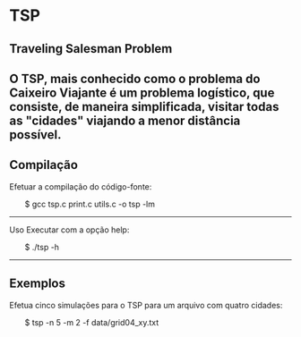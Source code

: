 TSP
===

Traveling Salesman Problem
--------------------------

O TSP, mais conhecido como o problema do **Caixeiro Viajante** é um problema
logístico, que consiste, de maneira simplificada, visitar todas as "cidades"
viajando a menor distância possível.
----

Compilação
----------

Efetuar a compilação do código-fonte:


        $ gcc tsp.c print.c utils.c -o tsp -lm


----

Uso 
Executar com a opção help:


        $ ./tsp -h

----

Exemplos
--------

Efetua cinco simulações para o TSP para um arquivo com quatro cidades:

        $ tsp -n 5 -m 2 -f data/grid04_xy.txt
